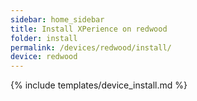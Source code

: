 ```yaml
---
sidebar: home_sidebar
title: Install XPerience on redwood
folder: install
permalink: /devices/redwood/install/
device: redwood
---
```

{% include templates/device_install.md %}
